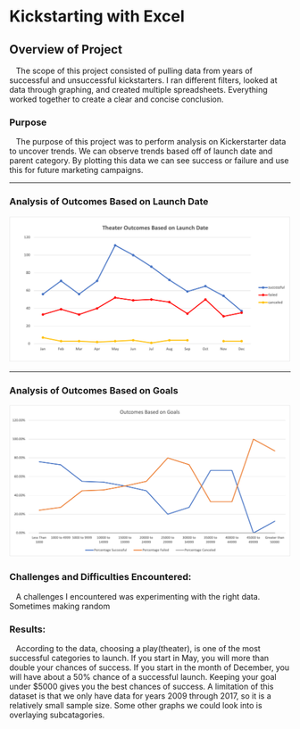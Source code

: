 # Kickstarting with Excel

## Overview of Project
&nbsp;&nbsp;&nbsp;The scope of this project consisted of pulling data from years of successful and unsuccessful kickstarters. I ran different filters, looked at data through graphing, and created multiple spreadsheets. Everything worked together to create a clear and concise conclusion.

### Purpose
&nbsp;&nbsp;&nbsp;The purpose of this project was to perform analysis on Kickerstarter data to uncover trends. We can observe trends based off of launch date and parent category. By plotting this data we can see success or failure and use this for future marketing campaigns.
  
---
###  Analysis of Outcomes Based on Launch Date

![launch](https://github.com/LaszloCravensworth/kickstarter-analysis/blob/main/resources/Theater_Outcomes_vs_Launch.png)

---
###  Analysis of Outcomes Based on Goals

![category](https://github.com/LaszloCravensworth/kickstarter-analysis/blob/main/resources/Outcomes_vs_Goals.png)



### Challenges and Difficulties Encountered:
&nbsp;&nbsp;&nbsp;A challenges I encountered was experimenting with the right data. Sometimes making random  

### Results:
&nbsp;&nbsp;&nbsp;According to the data, choosing a play(theater), is one of the most successful categories to launch. If you start in May, you will more than double your chances of success. If you start in the month of December, you will have about a 50% chance of a successful launch. Keeping your goal under $5000 gives you the best chances of success. A limitation of this dataset is that we only have data for years 2009 through 2017, so it is a relatively small sample size. Some other graphs we could look into is overlaying subcatagories.
